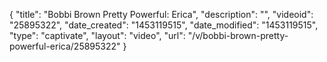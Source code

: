 {
    "title": "Bobbi Brown Pretty Powerful: Erica",
    "description": "",
    "videoid": "25895322",
    "date_created": "1453119515",
    "date_modified": "1453119515",
    "type": "captivate",
    "layout": "video",
    "url": "\/v\/bobbi-brown-pretty-powerful-erica\/25895322"
}